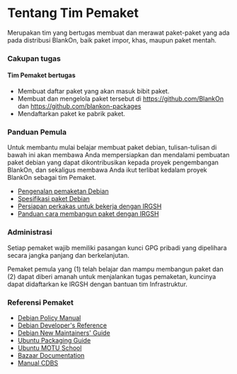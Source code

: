# Tentang Tim Pemaket

Merupakan tim yang bertugas membuat dan merawat paket-paket yang ada pada distribusi BlankOn, baik paket impor, khas, maupun paket mentah.

### Cakupan tugas

#### Tim Pemaket bertugas

- Membuat daftar paket yang akan masuk bibit paket.
- Membuat dan mengelola paket tersebut di https://github.com/BlankOn dan https://github.com/blankon-packages
- Mendaftarkan paket ke pabrik paket.

### Panduan Pemula

Untuk membantu mulai belajar membuat paket debian, tulisan-tulisan di bawah ini akan membawa Anda mempersiapkan dan mendalami pembuatan paket debian yang dapat dikontribusikan kepada proyek pengembangan BlankOn, dan sekaligus membawa Anda ikut terlibat kedalam proyek BlankOn sebagai tim Pemaket.

- [Pengenalan pemaketan Debian](./MembuatPaketDebian.md)
- [Spesifikasi paket Debian](./SpesifikasiPaketDebian.md)
- [Persiapan perkakas untuk bekerja dengan IRGSH](./PanduanIrgshCLIUntukPemaket.md)
- [Panduan cara membangun paket dengan IRGSH](./PanduanPemaketanMenggunakanIrgshCLI.md)

### Administrasi

Setiap pemaket wajib memiliki pasangan kunci GPG pribadi yang dipelihara secara jangka panjang dan berkelanjutan.

Pemaket pemula yang (1) telah belajar dan mampu membangun paket dan (2) dapat diberi amanah untuk menjalankan tugas pemaketan, kuncinya dapat didaftarkan ke IRGSH dengan bantuan tim Infrastruktur.

### Referensi Pemaket
- [Debian Policy Manual](http://www.debian.org/doc/debian-policy)
- [Debian Developer's Reference](http://www.debian.org/doc/manuals/developers-reference/)
- [Debian New Maintainers' Guide](http://www.debian.org/doc/manuals/maint-guide/index.en.html)
- [Ubuntu Packaging Guide](http://developer.ubuntu.com/packaging/html/)
- [Ubuntu MOTU School](https://wiki.ubuntu.com/MOTU/School)
- [Bazaar Documentation](http://bazaar-vcs.org/Documentation)
- [Manual CDBS](https://perso.duckcorp.org/duck/cdbs-doc/cdbs-doc.xhtml)
